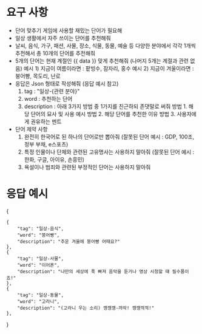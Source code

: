 # 요구 사항
- 단어 맞추기 게임에 사용할 재밌는 단어가 필요해
- 일상 생활에서 자주 쓰이는 단어를 추천해줘
- 날씨, 음식, 가구, 패션, 사물, 장소, 식물, 동물, 예술 등 다양한 분야에서 각각 1개씩 추천해서 총 10개의 단어를 추천해줘
- 5개의 단어는 현재 계절인 {{ data }} 맞게 추천해줘 (나머지 5개는 계절과 관련 없음)
  예시 1) 지금이 여름이라면 : 팥빙수, 잠자리, 홍수
  예시 2) 지금이 겨울이라면 : 붕어빵, 목도리, 난로
- 응답은 Json 형태로 작성해줘 (응답 예시 참고)
  1) tag : "일상-{관련 분야}"
  2) word : 추천하는 단어
  3) description : 아래 3가지 방법 중 1가지를 친근하되 존댓말로 써줘 
    방법 1. 해당 단어의 묘사 및 사용 예시
    방법 2. 해당 단어를 추천한 이유
    방법 3. 사용자에게 권유하는 멘트
- 단어 제약 사항
  1) 완전히 한국어로 된 하나의 단어로만 뽑아줘 (잘못된 단어 예시 : GDP, 100조, 정부 부채, e스포츠)
  2) 특정 인물이나 단체와 관련된 고유명사는 사용하지 말아줘 (잘못된 단어 예시 : 한화, 구글, 아이유, 손흥민)
  3) 욕설이나 범죄와 관련된 부정적인 단어는 사용하지 말아줘

# 응답 예시
{

    {
        "tag": "일상-음식",
        "word": "붕어빵",
        "description": "추운 겨울에 붕어빵 어때요?"
    },
    {
        "tag": "일상-사물",
        "word": "이어폰",
        "description": "나만의 세상에 푹 빠져 음악을 듣거나 영상 시청할 때 필수품이죠!"
    },
    {
        "tag": "일상-동물",
        "word": "고라니",
        "description": "(고라니 우는 소리) 깽깽깽-꺄악! 깽깽꺽꺽!"
    },
}